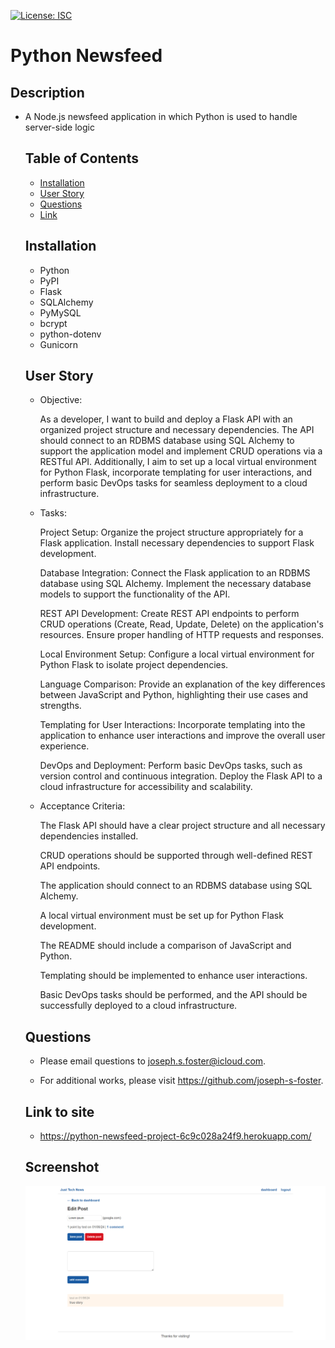 [![License: ISC](https://img.shields.io/badge/License-ISC-blue.svg)](https://opensource.org/licenses/ISC)

# Python Newsfeed

## Description

- A Node.js newsfeed application in which Python is used to handle server-side logic

  ## Table of Contents

  - [Installation](#installation)
  - [User Story](#user-story)
  - [Questions](#questions)
  - [Link](#link-to-site)

  ## Installation

  - Python
  - PyPI
  - Flask
  - SQLAlchemy
  - PyMySQL
  - bcrypt
  - python-dotenv
  - Gunicorn

  ## User Story

  - Objective:

    As a developer, I want to build and deploy a Flask API with an organized project structure and necessary dependencies. The API should connect to an RDBMS database using SQL Alchemy to support the application model and implement CRUD operations via a RESTful API. Additionally, I aim to set up a local virtual environment for Python Flask, incorporate templating for user interactions, and perform basic DevOps tasks for seamless deployment to a cloud infrastructure.

  - Tasks:

    Project Setup:
    Organize the project structure appropriately for a Flask application.
    Install necessary dependencies to support Flask development.
    
    Database Integration:
    Connect the Flask application to an RDBMS database using SQL Alchemy.
    Implement the necessary database models to support the functionality of the API.
    
    REST API Development:
    Create REST API endpoints to perform CRUD operations (Create, Read, Update, Delete) on the application's resources.
    Ensure proper handling of HTTP requests and responses.

    Local Environment Setup:
    Configure a local virtual environment for Python Flask to isolate project dependencies.
    
    Language Comparison:
    Provide an explanation of the key differences between JavaScript and Python, highlighting their use cases and strengths.
    
    Templating for User Interactions:
    Incorporate templating into the application to enhance user interactions and improve the overall user experience.

    DevOps and Deployment:
    Perform basic DevOps tasks, such as version control and continuous integration.
    Deploy the Flask API to a cloud infrastructure for accessibility and scalability.

  - Acceptance Criteria:

    The Flask API should have a clear project structure and all necessary dependencies installed.

    CRUD operations should be supported through well-defined REST API endpoints.
    
    The application should connect to an RDBMS database using SQL Alchemy.
    
    A local virtual environment must be set up for Python Flask development.

    The README should include a comparison of JavaScript and Python.

    Templating should be implemented to enhance user interactions.

    Basic DevOps tasks should be performed, and the API should be successfully deployed to a cloud infrastructure.

  ## Questions

  - Please email questions to joseph.s.foster@icloud.com.

  - For additional works, please visit https://github.com/joseph-s-foster.

  ## Link to site

  - https://python-newsfeed-project-6c9c028a24f9.herokuapp.com/

  ## Screenshot

  ![screenshot of webpage](./Screenshot.png)